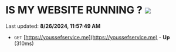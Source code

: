 # IS MY WEBSITE RUNNING ? [![](https://img.shields.io/static/v1?label=Sponsor&message=%E2%9D%A4&logo=GitHub&color=%23fe8e86)](https://github.com/sponsors/Youssef-Lehmam)

Last updated: **8/26/2024, 11:57:49 AM**

- `GET` [https://youssefservice.me](https://youssefservice.me) - **Up** (310ms)
